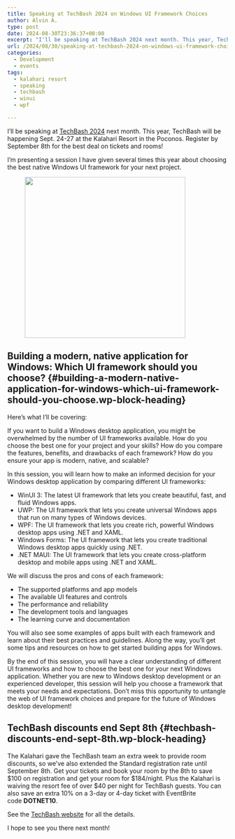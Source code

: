```yaml
---
title: Speaking at TechBash 2024 on Windows UI Framework Choices
author: Alvin A.
type: post
date: 2024-08-30T23:36:37+00:00
excerpt: "I'll be speaking at TechBash 2024 next month. This year, TechBash will be happening Sept. 24-27 at the Kalahari Resort in the Poconos. Register by September 8th for the best deal on tickets and rooms!"
url: /2024/08/30/speaking-at-techbash-2024-on-windows-ui-framework-choices/
categories:
  - Development
  - events
tags:
  - kalahari resort
  - speaking
  - techbash
  - winui
  - wpf

---
```

I&#8217;ll be speaking at [TechBash 2024][1] next month. This year, TechBash will be happening Sept. 24-27 at the Kalahari Resort in the Poconos. Register by September 8th for the best deal on tickets and rooms!

I&#8217;m presenting a session I have given several times this year about choosing the best native Windows UI framework for your next project.<figure class="wp-block-image size-large is-resized">

[<img loading="lazy" decoding="async" width="1024" height="1024" src="/wp-content/uploads/2024/08/Ashcraft_-_Building_a_modern_native_application_for_Windows_Which_UI_framework_should_you_choose_636675-1024x1024.png" alt="" class="wp-image-35759" style="width:367px;height:auto" srcset="/wp-content/uploads/2024/08/Ashcraft_-_Building_a_modern_native_application_for_Windows_Which_UI_framework_should_you_choose_636675-1024x1024.png 1024w, /wp-content/uploads/2024/08/Ashcraft_-_Building_a_modern_native_application_for_Windows_Which_UI_framework_should_you_choose_636675-300x300.png 300w, /wp-content/uploads/2024/08/Ashcraft_-_Building_a_modern_native_application_for_Windows_Which_UI_framework_should_you_choose_636675-150x150.png 150w, /wp-content/uploads/2024/08/Ashcraft_-_Building_a_modern_native_application_for_Windows_Which_UI_framework_should_you_choose_636675-768x768.png 768w, /wp-content/uploads/2024/08/Ashcraft_-_Building_a_modern_native_application_for_Windows_Which_UI_framework_should_you_choose_636675.png 1080w" sizes="auto, (max-width: 660px) 100vw, 660px" />][2]</figure> 

## Building a modern, native application for Windows: Which UI framework should you choose? {#building-a-modern-native-application-for-windows-which-ui-framework-should-you-choose.wp-block-heading}

Here&#8217;s what I&#8217;ll be covering:

If you want to build a Windows desktop application, you might be overwhelmed by the number of UI frameworks available. How do you choose the best one for your project and your skills? How do you compare the features, benefits, and drawbacks of each framework? How do you ensure your app is modern, native, and scalable?

In this session, you will learn how to make an informed decision for your Windows desktop application by comparing different UI frameworks:

<ul class="wp-block-list">
  <li>
    WinUI 3: The latest UI framework that lets you create beautiful, fast, and fluid Windows apps.
  </li>
  <li>
    UWP: The UI framework that lets you create universal Windows apps that run on many types of Windows devices.
  </li>
  <li>
    WPF: The UI framework that lets you create rich, powerful Windows desktop apps using .NET and XAML.
  </li>
  <li>
    Windows Forms: The UI framework that lets you create traditional Windows desktop apps quickly using .NET.
  </li>
  <li>
    .NET MAUI: The UI framework that lets you create cross-platform desktop and mobile apps using .NET and XAML.
  </li>
</ul>

We will discuss the pros and cons of each framework:

<ul class="wp-block-list">
  <li>
    The supported platforms and app models
  </li>
  <li>
    The available UI features and controls
  </li>
  <li>
    The performance and reliability
  </li>
  <li>
    The development tools and languages
  </li>
  <li>
    The learning curve and documentation
  </li>
</ul>

You will also see some examples of apps built with each framework and learn about their best practices and guidelines. Along the way, you&#8217;ll get some tips and resources on how to get started building apps for Windows.

By the end of this session, you will have a clear understanding of different UI frameworks and how to choose the best one for your next Windows application. Whether you are new to Windows desktop development or an experienced developer, this session will help you choose a framework that meets your needs and expectations. Don&#8217;t miss this opportunity to untangle the web of UI framework choices and prepare for the future of Windows desktop development!

## TechBash discounts end Sept 8th {#techbash-discounts-end-sept-8th.wp-block-heading}

The Kalahari gave the TechBash team an extra week to provide room discounts, so we&#8217;ve also extended the Standard registration rate until September 8th. Get your tickets and book your room by the 8th to save $100 on registration and get your room for $184/night. Plus the Kalahari is waiving the resort fee of over $40 per night for TechBash guests. You can also save an extra 10% on a 3-day or 4-day ticket with EventBrite code&nbsp;**DOTNET10**.

See the&nbsp;[TechBash website][1]&nbsp;for all the details.

I hope to see you there next month!

 [1]: https://techbash.com/
 [2]: /wp-content/uploads/2024/08/Ashcraft_-_Building_a_modern_native_application_for_Windows_Which_UI_framework_should_you_choose_636675.png